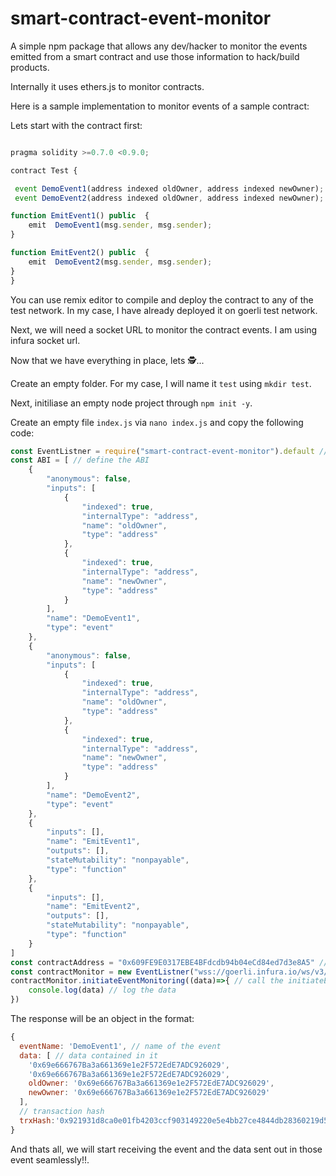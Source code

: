 # **smart-contract-event-monitor**

A simple npm package that allows any dev/hacker to monitor the events emitted from a smart contract and use those information to hack/build products.

Internally it uses ethers.js to monitor contracts. 

Here is a sample implementation to monitor events of a sample contract:

Lets start with the contract first: 
```js   

pragma solidity >=0.7.0 <0.9.0;

contract Test {

 event DemoEvent1(address indexed oldOwner, address indexed newOwner);
 event DemoEvent2(address indexed oldOwner, address indexed newOwner);

function EmitEvent1() public  {
    emit  DemoEvent1(msg.sender, msg.sender);
}

function EmitEvent2() public  {
    emit  DemoEvent2(msg.sender, msg.sender);
}
}
```
You can use remix editor to compile and deploy the contract to any of the test network. In my case, I have already deployed it on goerli test network.

Next, we will need a socket URL to monitor the contract events. I am using infura socket url.

Now that we have everything in place, lets 🕵️...

Create an empty folder. For my case, I will name it `test` using `mkdir test`.

Next, initiliase an empty node project through `npm init -y`.

Create an empty file `index.js` via `nano index.js` and copy the following code:

```js
const EventListner = require("smart-contract-event-monitor").default // import the package
const ABI = [ // define the ABI
	{
		"anonymous": false,
		"inputs": [
			{
				"indexed": true,
				"internalType": "address",
				"name": "oldOwner",
				"type": "address"
			},
			{
				"indexed": true,
				"internalType": "address",
				"name": "newOwner",
				"type": "address"
			}
		],
		"name": "DemoEvent1",
		"type": "event"
	},
	{
		"anonymous": false,
		"inputs": [
			{
				"indexed": true,
				"internalType": "address",
				"name": "oldOwner",
				"type": "address"
			},
			{
				"indexed": true,
				"internalType": "address",
				"name": "newOwner",
				"type": "address"
			}
		],
		"name": "DemoEvent2",
		"type": "event"
	},
	{
		"inputs": [],
		"name": "EmitEvent1",
		"outputs": [],
		"stateMutability": "nonpayable",
		"type": "function"
	},
	{
		"inputs": [],
		"name": "EmitEvent2",
		"outputs": [],
		"stateMutability": "nonpayable",
		"type": "function"
	}
]
const contractAddress = "0x609FE9E0317EBE4BFdcdb94b04eCd84ed7d3e8A5" // contract address
const contractMonitor = new EventListner("wss://goerli.infura.io/ws/v3/<Project Id>",contractAddress,ABI) // initialise 
contractMonitor.initiateEventMonitoring((data)=>{ // call the initiateEventMonitoring to monitor the events
	console.log(data) // log the data
})
```
The response will be an object in the format:
```js
{
  eventName: 'DemoEvent1', // name of the event
  data: [ // data contained in it
    '0x69e666767Ba3a661369e1e2F572EdE7ADC926029',
    '0x69e666767Ba3a661369e1e2F572EdE7ADC926029',
    oldOwner: '0x69e666767Ba3a661369e1e2F572EdE7ADC926029',
    newOwner: '0x69e666767Ba3a661369e1e2F572EdE7ADC926029'
  ],
  // transaction hash
  trxHash:'0x921931d8ca0e01fb4203ccf903149220e5e4bb27ce4844db28360219d57aa510'
}
```

And thats all, we will start receiving the event and the data sent out in those event seamlessly!!.
